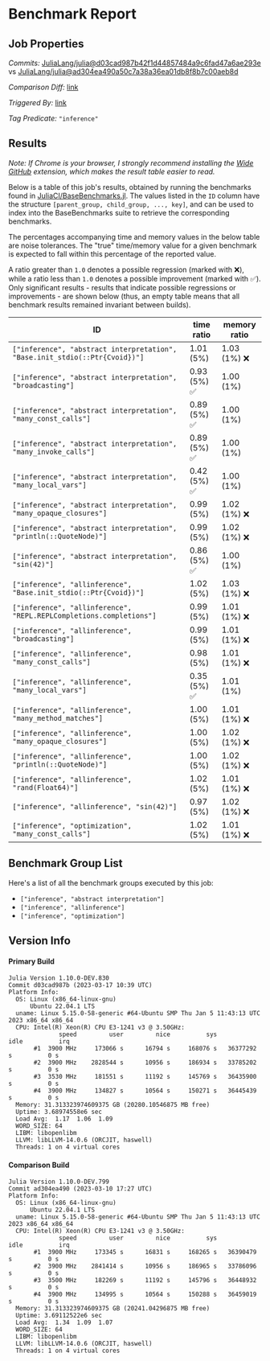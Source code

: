 # Benchmark Report

## Job Properties

*Commits:* [JuliaLang/julia@d03cad987b42f1d44857484a9c6fad47a6ae293e](https://github.com/JuliaLang/julia/commit/d03cad987b42f1d44857484a9c6fad47a6ae293e) vs [JuliaLang/julia@ad304ea490a50c7a38a36ea01db8f8b7c00aeb8d](https://github.com/JuliaLang/julia/commit/ad304ea490a50c7a38a36ea01db8f8b7c00aeb8d)

*Comparison Diff:* [link](https://github.com/JuliaLang/julia/compare/ad304ea490a50c7a38a36ea01db8f8b7c00aeb8d..d03cad987b42f1d44857484a9c6fad47a6ae293e)

*Triggered By:* [link](https://github.com/JuliaLang/julia/pull/49036)

*Tag Predicate:* `"inference"`

## Results

*Note: If Chrome is your browser, I strongly recommend installing the [Wide GitHub](https://chrome.google.com/webstore/detail/wide-github/kaalofacklcidaampbokdplbklpeldpj?hl=en)
extension, which makes the result table easier to read.*

Below is a table of this job's results, obtained by running the benchmarks found in
[JuliaCI/BaseBenchmarks.jl](https://github.com/JuliaCI/BaseBenchmarks.jl). The values
listed in the `ID` column have the structure `[parent_group, child_group, ..., key]`,
and can be used to index into the BaseBenchmarks suite to retrieve the corresponding
benchmarks.

The percentages accompanying time and memory values in the below table are noise tolerances. The "true"
time/memory value for a given benchmark is expected to fall within this percentage of the reported value.

A ratio greater than `1.0` denotes a possible regression (marked with :x:), while a ratio less
than `1.0` denotes a possible improvement (marked with :white_check_mark:). Only significant results - results
that indicate possible regressions or improvements - are shown below (thus, an empty table means that all
benchmark results remained invariant between builds).

| ID | time ratio | memory ratio |
|----|------------|--------------|
| `["inference", "abstract interpretation", "Base.init_stdio(::Ptr{Cvoid})"]` | 1.01 (5%)  | 1.03 (1%) :x: |
| `["inference", "abstract interpretation", "broadcasting"]` | 0.93 (5%) :white_check_mark: | 1.00 (1%)  |
| `["inference", "abstract interpretation", "many_const_calls"]` | 0.89 (5%) :white_check_mark: | 1.00 (1%)  |
| `["inference", "abstract interpretation", "many_invoke_calls"]` | 0.89 (5%) :white_check_mark: | 1.00 (1%)  |
| `["inference", "abstract interpretation", "many_local_vars"]` | 0.42 (5%) :white_check_mark: | 1.00 (1%)  |
| `["inference", "abstract interpretation", "many_opaque_closures"]` | 0.99 (5%)  | 1.02 (1%) :x: |
| `["inference", "abstract interpretation", "println(::QuoteNode)"]` | 0.99 (5%)  | 1.02 (1%) :x: |
| `["inference", "abstract interpretation", "sin(42)"]` | 0.86 (5%) :white_check_mark: | 1.00 (1%)  |
| `["inference", "allinference", "Base.init_stdio(::Ptr{Cvoid})"]` | 1.02 (5%)  | 1.03 (1%) :x: |
| `["inference", "allinference", "REPL.REPLCompletions.completions"]` | 0.99 (5%)  | 1.01 (1%) :x: |
| `["inference", "allinference", "broadcasting"]` | 0.99 (5%)  | 1.01 (1%) :x: |
| `["inference", "allinference", "many_const_calls"]` | 0.98 (5%)  | 1.01 (1%) :x: |
| `["inference", "allinference", "many_local_vars"]` | 0.35 (5%) :white_check_mark: | 1.01 (1%)  |
| `["inference", "allinference", "many_method_matches"]` | 1.00 (5%)  | 1.01 (1%) :x: |
| `["inference", "allinference", "many_opaque_closures"]` | 1.00 (5%)  | 1.02 (1%) :x: |
| `["inference", "allinference", "println(::QuoteNode)"]` | 1.00 (5%)  | 1.02 (1%) :x: |
| `["inference", "allinference", "rand(Float64)"]` | 1.02 (5%)  | 1.01 (1%) :x: |
| `["inference", "allinference", "sin(42)"]` | 0.97 (5%)  | 1.02 (1%) :x: |
| `["inference", "optimization", "many_const_calls"]` | 1.02 (5%)  | 1.01 (1%) :x: |

## Benchmark Group List

Here's a list of all the benchmark groups executed by this job:

- `["inference", "abstract interpretation"]`
- `["inference", "allinference"]`
- `["inference", "optimization"]`

## Version Info

#### Primary Build

```
Julia Version 1.10.0-DEV.830
Commit d03cad987b (2023-03-17 10:39 UTC)
Platform Info:
  OS: Linux (x86_64-linux-gnu)
      Ubuntu 22.04.1 LTS
  uname: Linux 5.15.0-58-generic #64-Ubuntu SMP Thu Jan 5 11:43:13 UTC 2023 x86_64 x86_64
  CPU: Intel(R) Xeon(R) CPU E3-1241 v3 @ 3.50GHz: 
              speed         user         nice          sys         idle          irq
       #1  3900 MHz     173066 s      16794 s     168076 s   36377292 s          0 s
       #2  3900 MHz    2828544 s      10956 s     186934 s   33785202 s          0 s
       #3  3530 MHz     181551 s      11192 s     145769 s   36435900 s          0 s
       #4  3900 MHz     134827 s      10564 s     150271 s   36445439 s          0 s
  Memory: 31.313323974609375 GB (20280.10546875 MB free)
  Uptime: 3.68974558e6 sec
  Load Avg:  1.17  1.06  1.09
  WORD_SIZE: 64
  LIBM: libopenlibm
  LLVM: libLLVM-14.0.6 (ORCJIT, haswell)
  Threads: 1 on 4 virtual cores

```

#### Comparison Build

```
Julia Version 1.10.0-DEV.799
Commit ad304ea490 (2023-03-10 17:27 UTC)
Platform Info:
  OS: Linux (x86_64-linux-gnu)
      Ubuntu 22.04.1 LTS
  uname: Linux 5.15.0-58-generic #64-Ubuntu SMP Thu Jan 5 11:43:13 UTC 2023 x86_64 x86_64
  CPU: Intel(R) Xeon(R) CPU E3-1241 v3 @ 3.50GHz: 
              speed         user         nice          sys         idle          irq
       #1  3900 MHz     173345 s      16831 s     168265 s   36390479 s          0 s
       #2  3900 MHz    2841414 s      10956 s     186965 s   33786096 s          0 s
       #3  3500 MHz     182269 s      11192 s     145796 s   36448932 s          0 s
       #4  3900 MHz     134995 s      10564 s     150288 s   36459019 s          0 s
  Memory: 31.313323974609375 GB (20241.04296875 MB free)
  Uptime: 3.69112522e6 sec
  Load Avg:  1.34  1.09  1.07
  WORD_SIZE: 64
  LIBM: libopenlibm
  LLVM: libLLVM-14.0.6 (ORCJIT, haswell)
  Threads: 1 on 4 virtual cores

```
